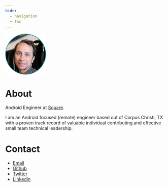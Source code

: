 ```yaml
---
hide:
  - navigation
  - toc
---
```


<img width="128px" src="assets/profile-pic.png"/>
</br>

# About
Android Engineer at [Square](https://squareup.com).

I am an Android focused (remote) engineer based out of Corpus Christi, TX with a proven track record of valuable individual contributing and effective small team technical leadership.

# Contact

- [Email](mailto:aaron@aalaniz.com)
- [Github](https://github.com/aaalaniz/)
- [Twitter](https://twitter.com/aaron_aalaniz)
- [LinkedIn](https://www.linkedin.com/in/aaron-alaniz/)